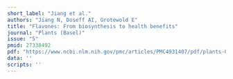 ```yaml
---
short_label: "Jiang et al."
authors: "Jiang N, Doseff AI, Grotewold E"
title: "Flavones: From biosynthesis to health benefits"
journal: "Plants (Basel)"
issue: "5"
pmid: 27338492
pdf: "https://www.ncbi.nlm.nih.gov/pmc/articles/PMC4931407/pdf/plants-05-00027.pdf"
data: ''
scripts: ''
---
```

